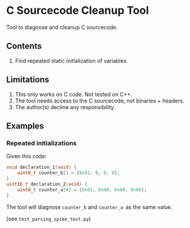 # C Sourcecode Cleanup Tool

Tool to diagnose and cleanup C sourcecode.

## Contents

1. Find repeated static initialization of variables.

## Limitations

1. This only works on C code. Not tested on C++.
2. The tool needs access to the C sourcecode, not binaries + headers.
3. The author(s) decline any responsibility.

## Examples

### Repeated initializations

Given this code:

```c
void declaration_1(void) {
    uint8_t counter_b[] = {0x01, 0, 0, 0};
}
uint16_t declaration_2(void) {
    uint8_t counter_a[4] = {0x01, 0x00, 0x00, 0x00};
}
```

The tool will diagnose `counter_b` and `counter_a `as the same value.

(see `test_parsing_spike_test.py`)

